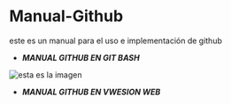 # Manual-Github
este es un manual para el uso e implementación de github 


+ ***MANUAL GITHUB EN GIT BASH*** 

![esta es la imagen](https://github.com/frikikardo/Manual-Github/blob/master/09.png)

+ ***MANUAL GITHUB EN VWESION WEB***

